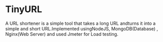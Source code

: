 # TinyURL
A URL shortener is a simple tool that takes a long URL andturns it into a simple and short URL.Implemented usingNodeJS, MongoDB(Database) , Nginx(Web Server) and used Jmeter for Load testing.
